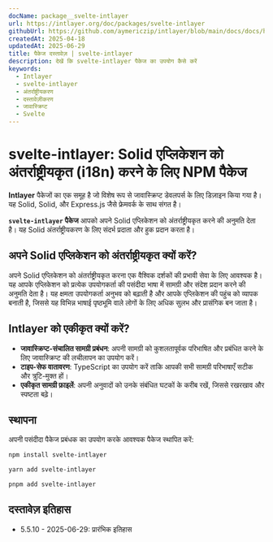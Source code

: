 ```yaml
---
docName: package__svelte-intlayer
url: https://intlayer.org/doc/packages/svelte-intlayer
githubUrl: https://github.com/aymericzip/intlayer/blob/main/docs/docs/hi/packages/svelte-intlayer/index.md
createdAt: 2025-04-18
updatedAt: 2025-06-29
title: पैकेज दस्तावेज़ | svelte-intlayer
description: देखें कि svelte-intlayer पैकेज का उपयोग कैसे करें
keywords:
  - Intlayer
  - svelte-intlayer
  - अंतर्राष्ट्रीयकरण
  - दस्तावेज़ीकरण
  - जावास्क्रिप्ट
  - Svelte
---
```


# svelte-intlayer: Solid एप्लिकेशन को अंतर्राष्ट्रीयकृत (i18n) करने के लिए NPM पैकेज

**Intlayer** पैकेजों का एक समूह है जो विशेष रूप से जावास्क्रिप्ट डेवलपर्स के लिए डिज़ाइन किया गया है। यह Solid, Solid, और Express.js जैसे फ्रेमवर्क के साथ संगत है।

**`svelte-intlayer` पैकेज** आपको अपने Solid एप्लिकेशन को अंतर्राष्ट्रीयकृत करने की अनुमति देता है। यह Solid अंतर्राष्ट्रीयकरण के लिए संदर्भ प्रदाता और हुक प्रदान करता है।

## अपने Solid एप्लिकेशन को अंतर्राष्ट्रीयकृत क्यों करें?

अपने Solid एप्लिकेशन को अंतर्राष्ट्रीयकृत करना एक वैश्विक दर्शकों की प्रभावी सेवा के लिए आवश्यक है। यह आपके एप्लिकेशन को प्रत्येक उपयोगकर्ता की पसंदीदा भाषा में सामग्री और संदेश प्रदान करने की अनुमति देता है। यह क्षमता उपयोगकर्ता अनुभव को बढ़ाती है और आपके एप्लिकेशन की पहुंच को व्यापक बनाती है, जिससे यह विभिन्न भाषाई पृष्ठभूमि वाले लोगों के लिए अधिक सुलभ और प्रासंगिक बन जाता है।

## Intlayer को एकीकृत क्यों करें?

- **जावास्क्रिप्ट-संचालित सामग्री प्रबंधन**: अपनी सामग्री को कुशलतापूर्वक परिभाषित और प्रबंधित करने के लिए जावास्क्रिप्ट की लचीलापन का उपयोग करें।
- **टाइप-सेफ वातावरण**: TypeScript का उपयोग करें ताकि आपकी सभी सामग्री परिभाषाएँ सटीक और त्रुटि-मुक्त हों।
- **एकीकृत सामग्री फ़ाइलें**: अपनी अनुवादों को उनके संबंधित घटकों के करीब रखें, जिससे रखरखाव और स्पष्टता बढ़े।

## स्थापना

अपनी पसंदीदा पैकेज प्रबंधक का उपयोग करके आवश्यक पैकेज स्थापित करें:

```bash packageManager="npm"
npm install svelte-intlayer
```

```bash packageManager="yarn"
yarn add svelte-intlayer
```

```bash packageManager="pnpm"
pnpm add svelte-intlayer
```

## दस्तावेज़ इतिहास

- 5.5.10 - 2025-06-29: प्रारंभिक इतिहास
